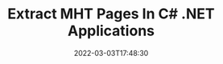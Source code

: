 ---
############################# Static ############################
layout: "auto-gen"
date: 2022-03-03T17:48:30
draft: false

############################# Head ############################
head_title: "Extract MHT Pages in C# ASP.NET & VB.NET"
head_description: "Quickly extract pages from a MHT file in C# .NET. Save the new document containing the selected pages using the documents merger API."

############################# Header ############################
title: "Extract MHT Pages In C# .NET Applications"
description: "Quickly extract the selected pages from a MHT file and save it as a new document using documents merger API for .NET (C#, ASP.NET, VB.NET, .NET Core) applications."
bg_image: "https://cms.admin.containerize.com/templates/aspose/App_Themes/V3/images/bg/header1.png"
bg_overlay: false
button:
    enable: true
    icon: "fas fa-arrow-down"
    label: "Download Free Trial"
    link: "https://downloads.groupdocs.com/merger/net"

############################# SubMenu ############################
submenu:
    enable: true

    left:
        img_alt: "GroupDocs.Merger for .NET"
        image: "https://cms.admin.containerize.com/templates/groupdocs/images/product-logos/90x90-noborder/groupdocs-merger-net.png"
        product: "GroupDocs.Merger"
        platform: ".NET"

    middle:
        button:

            # button loop
            - link: "https://apireference.groupdocs.com/merger/net"
              text: "API Reference"

            # button loop
            - link: "https://github.com/groupdocs-merger"
              text: "Code Examples"

            # button loop
            - link: "https://products.groupdocs.app/merger/family"
              text: "Live Demos"

            # button loop
            - link: "https://purchase.groupdocs.com/pricing/merger/net"
              text: "Pricing"

    right:
        link_download: "https://downloads.groupdocs.com/merger"
        link_learn: "https://docs.groupdocs.com/merger/net"
        link_buy: "https://purchase.groupdocs.com"

############################# About ############################
about:
    enable: true
    title: "About GroupDocs.Merger for .NET API"
    content: |
        [GroupDocs.Merger for .NET](https://products.groupdocs.com/merger/net/) offers a simple solution to safely merge, split, move, remove, extract, swap & rotate between a wide range of document formats including PDF, Microsoft Office (Word, Excel, PowerPoint, OneNote), OpenDocument, HTML and many others within .NET applications. By adding just a few lines of the code, perform several document operations such as move, remove, rotate, swap, extract or change the orientation of pages within the documents. The documents merging API also supports previewing document pages as an image to analyse the document structure, formatting and content on the page.
        
        GroupDocs.Merger APIs are well supported on all major operating systems and platforms including .NET Framework, .NET Standard, .NET Core, Mono and Xamarin.

############################# Steps ############################
steps:
    enable: true
    title_left: "Extract Pages from MHT File in C# .NET"
    content_left: |
        [GroupDocs.Merger](/merger/net/) makes it easy for .NET developers to extract the desired pages from a MHT file and save it as a new file containing the selected pages by implementing a few easy steps.

        *   Initialize <mark>**ExtractOptions**</mark> class with page numbers to be extracted into the new file.
        *   Create new instance of <mark>**Merger**</mark> class and pass source document path as a constructor parameter.
        *   Call <mark>**ExtractPages**</mark> method and pass <mark>**ExtractOptions**</mark> object to it.
        *   Call <mark>**Save**</mark> method to save the extracted document.
        
    title_right: "System Requirements"
    content_right: |
        GroupDocs.Merger for .NET APIs are supported on all major platforms and operating systems. Before executing the code below, please make sure that you have the following prerequisites installed on your system.

        *   Operating Systems: Microsoft Windows, Linux, MacOS
        *   Development Environments: Visual Studio, Xamarin, MonoDevelop
        *   Frameworks: .NET Framework, .NET Standard, .NET Core, Mono
        *   Download the latest version of GroupDocs.Merger for .NET from [NuGet](https://www.nuget.org/packages/GroupDocs.Merger)
        
    code: |
        ```cs
        // Extract MHT file pages using GroupDocs.Merger API
        string filePath = "input.mht";
        string filePathOut = "output.mht";

        // Initialise ExtractOptions class with selected page numbers
        ExtractOptions extractOptions = new ExtractOptions(new int[] { 2, 5 }); // Resultant document will contain pages 2 and 5
        
        // Instantiate Merger with input MHT document
        using (Merger merger = new Merger("input.mht"))
          {
            // Call ExtractPages method and pass ExtractOptions object to it
            merger.ExtractPages(extractOptions);

            // Call Save method to save the extracted document
            merger.Save("output.mht");
          }
        ```

############################# Demos ############################
demos:
    enable: true
    title: "Live Demos - Exract MHT Document Pages App"
    content: |
        Extract MHT file pages right now by visiting [GroupDocs.Merger Live Demos](https://products.groupdocs.app/splitter/mht) website.
        The live demo has the following benefits
        
############################# About Formats ############################
about_formats:
    enable: true
    format:
        # format loop
        - icon: "far fa-file-code"
          title: "About MHT File Format"
          content: |
            Files with MHT extension represent a web page archive format that can be created by a number of different applications. The format is known as archive format because it saves the web HTML code and associated resources in a single file. These resources include anything linked to the webpage such as images, applets, animations, audio files and so on.

          link: "https://docs.fileformat.com/web/mhtml/"

############################# More Formats ############################
more_formats:
    enable: true
    title: "Extract Pages From Other Document Formats"
    content: |
        .NET documents merger & split API for file formats and images. Extract specified pages from some of the popular file formats as stated below.
    format: 
        # format loop
        - name: "Extract CSV Pages in .NET"
          link: "https://products.groupdocs.com/merger/net/extract/csv/"
          description: "Comma Separated Values File"

        # format loop
        - name: "Extract DOC Pages in .NET"
          link: "https://products.groupdocs.com/merger/net/extract/doc/"
          description: "Microsoft Word Document"

        # format loop
        - name: "Extract DOCM Pages in .NET"
          link: "https://products.groupdocs.com/merger/net/extract/docm/"
          description: "Microsoft Word Macro-Enabled Document"

        # format loop
        - name: "Extract DOCX Pages in .NET"
          link: "https://products.groupdocs.com/merger/net/extract/docx/"
          description: "Microsoft Word Open XML Document"

        # format loop
        - name: "Extract DOT Pages in .NET"
          link: "https://products.groupdocs.com/merger/net/extract/dot/"
          description: "Microsoft Word Document Template"

        # format loop
        - name: "Extract DOTM Pages in .NET"
          link: "https://products.groupdocs.com/merger/net/extract/dotm/"
          description: "Microsoft Word Macro-Enabled Template"

        # format loop
        - name: "Extract DOTX Pages in .NET"
          link: "https://products.groupdocs.com/merger/net/extract/dotx/"
          description: "Word Open XML Document Template"

        # format loop
        - name: "Extract EPUB Pages in .NET"
          link: "https://products.groupdocs.com/merger/net/extract/epub/"
          description: "Digital E-Book File Format"

        # format loop
        - name: "Extract HTML Pages in .NET"
          link: "https://products.groupdocs.com/merger/net/extract/html/"
          description: "Hyper Text Markup Language"

        # format loop
        - name: "Extract MHTML Pages in .NET"
          link: "https://products.groupdocs.com/merger/net/extract/mhtml/"
          description: "MIME Encapsulation of Aggregate HTML"

        # format loop
        - name: "Extract ODP Pages in .NET"
          link: "https://products.groupdocs.com/merger/net/extract/odp/"
          description: "OpenDocument Presentation File Format"

        # format loop
        - name: "Extract ODS Pages in .NET"
          link: "https://products.groupdocs.com/merger/net/extract/ods/"
          description: "Open Document Spreadsheet"

        # format loop
        - name: "Extract ODT Pages in .NET"
          link: "https://products.groupdocs.com/merger/net/extract/odt/"
          description: "Open Document Text"

        # format loop
        - name: "Extract ONE Pages in .NET"
          link: "https://products.groupdocs.com/merger/net/extract/one/"
          description: "Microsoft OneNote File Format"

        # format loop
        - name: "Extract OTP Pages in .NET"
          link: "https://products.groupdocs.com/merger/net/extract/otp/"
          description: "Origin Graph Template"

        # format loop
        - name: "Extract OTT Pages in .NET"
          link: "https://products.groupdocs.com/merger/net/extract/ott/"
          description: "Open Document Template"

        # format loop
        - name: "Extract PDF Pages in .NET"
          link: "https://products.groupdocs.com/merger/net/extract/pdf/"
          description: "Portable Document"

        # format loop
        - name: "Extract POTM Pages in .NET"
          link: "https://products.groupdocs.com/merger/net/extract/potm/"
          description: "Microsoft PowerPoint Template"

        # format loop
        - name: "Extract POTX Pages in .NET"
          link: "https://products.groupdocs.com/merger/net/extract/potx/"
          description: "Microsoft PowerPoint Open XML Template"

        # format loop
        - name: "Extract PPS Pages in .NET"
          link: "https://products.groupdocs.com/merger/net/extract/pps/"
          description: "Microsoft PowerPoint Slide Show"

        # format loop
        - name: "Extract PPSM Pages in .NET"
          link: "https://products.groupdocs.com/merger/net/extract/ppsm/"
          description: "Microsoft PowerPoint Slide Show"

        # format loop
        - name: "Extract PPSX Pages in .NET"
          link: "https://products.groupdocs.com/merger/net/extract/ppsx/"
          description: "PowerPoint Open XML Slide Show"

        # format loop
        - name: "Extract PPT Pages in .NET"
          link: "https://products.groupdocs.com/merger/net/extract/ppt/"
          description: "PowerPoint Presentation"

        # format loop
        - name: "Extract PPTM Pages in .NET"
          link: "https://products.groupdocs.com/merger/net/extract/pptm/"
          description: "Microsoft PowerPoint Presentation"

        # format loop
        - name: "Extract PPTX Pages in .NET"
          link: "https://products.groupdocs.com/merger/net/extract/pptx/"
          description: "PowerPoint Open XML Presentation"

        # format loop
        - name: "Extract PS Pages in .NET"
          link: "https://products.groupdocs.com/merger/net/extract/ps/"
          description: "PostScript (PS)"

        # format loop
        - name: "Extract RTF Pages in .NET"
          link: "https://products.groupdocs.com/merger/net/extract/rtf/"
          description: "Rich Text File Format"

        # format loop
        - name: "Extract TEX Pages in .NET"
          link: "https://products.groupdocs.com/merger/net/extract/tex/"
          description: "LaTeX Source Document"

        # format loop
        - name: "Extract TSV Pages in .NET"
          link: "https://products.groupdocs.com/merger/net/extract/tsv/"
          description: "Tab Separated Values File"

        # format loop
        - name: "Extract TXT Pages in .NET"
          link: "https://products.groupdocs.com/merger/net/extract/txt/"
          description: "Plain Text File Format"

        # format loop
        - name: "Extract VDX Pages in .NET"
          link: "https://products.groupdocs.com/merger/net/extract/vdx/"
          description: "Microsoft Visio XML Drawing File Format"

        # format loop
        - name: "Extract VSDM Pages in .NET"
          link: "https://products.groupdocs.com/merger/net/extract/vsdm/"
          description: "Visio Macro-Enabled Drawing"

        # format loop
        - name: "Extract VSDX Pages in .NET"
          link: "https://products.groupdocs.com/merger/net/extract/vsdx/"
          description: "Microsoft Visio File Format"

        # format loop
        - name: "Extract VSSM Pages in .NET"
          link: "https://products.groupdocs.com/merger/net/extract/vssm/"
          description: "Microsoft Visio Macro Enabled File Format"

        # format loop
        - name: "Extract VSSX Pages in .NET"
          link: "https://products.groupdocs.com/merger/net/extract/vssx/"
          description: "Visio Stencil File Format"

        # format loop
        - name: "Extract VSTM Pages in .NET"
          link: "https://products.groupdocs.com/merger/net/extract/vstm/"
          description: "Visio Macro-Enabled Drawing Template"

        # format loop
        - name: "Extract VSTX Pages in .NET"
          link: "https://products.groupdocs.com/merger/net/extract/vstx/"
          description: "Microsoft Visio File Format"

        # format loop
        - name: "Extract VSX Pages in .NET"
          link: "https://products.groupdocs.com/merger/net/extract/vsx/"
          description: "Vector Scalar Extension"

        # format loop
        - name: "Extract VTX Pages in .NET"
          link: "https://products.groupdocs.com/merger/net/extract/vtx/"
          description: "Microsoft Visio Drawing Template"

        # format loop
        - name: "Extract XLAM Pages in .NET"
          link: "https://products.groupdocs.com/merger/net/extract/xlam/"
          description: "Microsoft Excel Macro-Enabled Add-In"

        # format loop
        - name: "Extract XLS Pages in .NET"
          link: "https://products.groupdocs.com/merger/net/extract/xls/"
          description: "Microsoft Excel Binary File Format"

        # format loop
        - name: "Extract XLSB Pages in .NET"
          link: "https://products.groupdocs.com/merger/net/extract/xlsb/"
          description: "Microsoft Excel Binary Spreadsheet File"

        # format loop
        - name: "Extract XLSM Pages in .NET"
          link: "https://products.groupdocs.com/merger/net/extract/xlsm/"
          description: "Microsoft Excel Macro-Enabled Spreadsheet"

        # format loop
        - name: "Extract XLSX Pages in .NET"
          link: "https://products.groupdocs.com/merger/net/extract/xlsx/"
          description: "Microsoft Excel Open XML Spreadsheet"

        # format loop
        - name: "Extract XLT Pages in .NET"
          link: "https://products.groupdocs.com/merger/net/extract/xlt/"
          description: "Microsoft Excel Template"

        # format loop
        - name: "Extract XLTM Pages in .NET"
          link: "https://products.groupdocs.com/merger/net/extract/xltm/"
          description: "Microsoft Excel Macro-Enabled Template"

        # format loop
        - name: "Extract XLTX Pages in .NET"
          link: "https://products.groupdocs.com/merger/net/extract/xltx/"
          description: "Microsoft Excel Open XML Template"

        # format loop
        - name: "Extract XPS Pages in .NET"
          link: "https://products.groupdocs.com/merger/net/extract/xps/"
          description: "Open XML Paper Specification"



############################# Back to top ###############################
back_to_top:
    enable: true
---